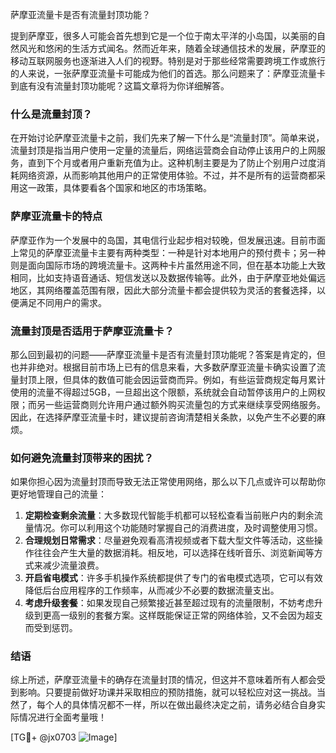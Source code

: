 萨摩亚流量卡是否有流量封顶功能？

提到萨摩亚，很多人可能会首先想到它是一个位于南太平洋的小岛国，以美丽的自然风光和悠闲的生活方式闻名。然而近年来，随着全球通信技术的发展，萨摩亚的移动互联网服务也逐渐进入人们的视野。特别是对于那些经常需要跨境工作或旅行的人来说，一张萨摩亚流量卡可能成为他们的首选。那么问题来了：萨摩亚流量卡到底有没有流量封顶功能呢？这篇文章将为你详细解答。

### 什么是流量封顶？

在开始讨论萨摩亚流量卡之前，我们先来了解一下什么是“流量封顶”。简单来说，流量封顶是指当用户使用一定量的流量后，网络运营商会自动停止该用户的上网服务，直到下个月或者用户重新充值为止。这种机制主要是为了防止个别用户过度消耗网络资源，从而影响其他用户的正常使用体验。不过，并不是所有的运营商都采用这一政策，具体要看各个国家和地区的市场策略。

### 萨摩亚流量卡的特点

萨摩亚作为一个发展中的岛国，其电信行业起步相对较晚，但发展迅速。目前市面上常见的萨摩亚流量卡主要有两种类型：一种是针对本地用户的预付费卡；另一种则是面向国际市场的跨境流量卡。这两种卡片虽然用途不同，但在基本功能上大致相同，比如支持语音通话、短信发送以及数据传输等。此外，由于萨摩亚地处偏远地区，其网络覆盖范围有限，因此大部分流量卡都会提供较为灵活的套餐选择，以便满足不同用户的需求。

### 流量封顶是否适用于萨摩亚流量卡？

那么回到最初的问题——萨摩亚流量卡是否有流量封顶功能呢？答案是肯定的，但也并非绝对。根据目前市场上已有的信息来看，大多数萨摩亚流量卡确实设置了流量封顶上限，但具体的数值可能会因运营商而异。例如，有些运营商规定每月累计使用的流量不得超过5GB，一旦超出这个限额，系统就会自动暂停该用户的上网权限；而另一些运营商则允许用户通过额外购买流量包的方式来继续享受网络服务。因此，在选择萨摩亚流量卡时，建议提前咨询清楚相关条款，以免产生不必要的麻烦。

### 如何避免流量封顶带来的困扰？

如果你担心因为流量封顶而导致无法正常使用网络，那么以下几点或许可以帮助你更好地管理自己的流量：

1. **定期检查剩余流量**：大多数现代智能手机都可以轻松查看当前账户内的剩余流量情况。你可以利用这个功能随时掌握自己的消费进度，及时调整使用习惯。
2. **合理规划日常需求**：尽量避免观看高清视频或者下载大型文件等活动，这些操作往往会产生大量的数据消耗。相反地，可以选择在线听音乐、浏览新闻等方式来减少流量浪费。
3. **开启省电模式**：许多手机操作系统都提供了专门的省电模式选项，它可以有效降低后台应用程序的工作频率，从而减少不必要的数据流量支出。
4. **考虑升级套餐**：如果发现自己频繁接近甚至超过现有的流量限制，不妨考虑升级到更高一级别的套餐方案。这样既能保证正常的网络体验，又不会因为超支而受到惩罚。

### 结语

综上所述，萨摩亚流量卡的确存在流量封顶的情况，但这并不意味着所有人都会受到影响。只要提前做好功课并采取相应的预防措施，就可以轻松应对这一挑战。当然了，每个人的具体情况都不一样，所以在做出最终决定之前，请务必结合自身实际情况进行全面考量哦！

[TG💪+ @jx0703 ![Image](https://github.com/user-attachments/assets/dbca1d08-cadb-493c-b0ec-ad6f7a83f270)]
